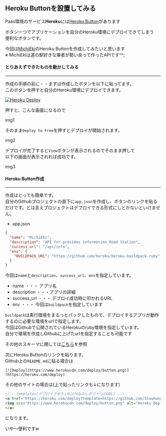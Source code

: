 ## Heroku Buttonを設置してみる

Paas環境のサービス**Heroku**には[Heroku Button](https://devcenter.heroku.com/articles/heroku-button)があります

ボタン一つでアプリケーションを自分のHeroku環境にデプロイできてしまう<br>便利なボタンです。

今回は[MichiEki](https://github.com/Slowhand0309/MichiEki)のHeroku Buttonを作成してみたいと思います<br>
※ MichiEkiは道の駅好きな筆者が勢い余って作ったAPIです^^;


#### とりあえずできたものを動かしてみる
***

作成の手順の前に・・まずは作成したボタンを以下に貼ってます。<br>
このボタンを押すと自分のHeroku環境にデプロイできます。

[![Heroku Deploy](https://www.herokucdn.com/deploy/button.png)](https://heroku.com/deploy?template=https://github.com/Slowhand0309/MichiEki)

押すと、こんな画面になるので

img1

そのまま`Deploy to Free`を押すとデプロイが開始されます。

img2

デプロイが完了すると`View`ボタンが表示されるのでそのまま押して<br>
以下の画面が表示されれば成功です。

img3

#### Heroku Button作成
***

作成はとっても簡単です。<br>
自分のGithubプロジェクトの直下に`app.json`を作成し、ボタンのリンクを貼るだけです。とは言えプロジェクトはデプロイできる形式にしとかないといけません。

* app.json

```json
{
  "name": "MichiEki",
  "description": "API for provides information Road Station",
  "success_url": "/api/info",
  "env": {
    "BUILDPACK_URL": "https://github.com/heroku/heroku-buildpack-ruby"
  }
}
```

今回は`name`と`description`、`success_url`、`env`を指定しています。

* name ・・・ アプリ名
* description ・・・アプリの詳細
* success_url ・・・ デプロイ成功時に叩かれるURL
* env ・・・ 今回は`buildpack`を指定しています

`buildpack`は実行環境をまるっとパックしたもので、デプロイするアプリが動作するのに必要な環境をurlで指定します。<br>
今回はGithubで公開されているHerokuのruby環境を指定しています。<br>
自分で環境を作成しGithubに上げたurlを指定することも可能です

その他のスキーマに関しては[こちら](https://devcenter.heroku.com/articles/app-json-schema)を参照

次にHeroku Buttonのリンクを貼ります。<br>
Github上の`README.md`に貼る場合は

```
[![Deploy](https://www.herokucdn.com/deploy/button.png)](https://heroku.com/deploy)
```

その他のサイトの場合は(上で貼ったリンクも↓になります)

```html
<!-- template=[デプロイさせたいGithubのレポジトリのURL] -->
<a href="https://heroku.com/deploy?template=https://github.com/Slowhand0309/MichiEki">
<img src="https://www.herokucdn.com/deploy/button.png" alt="Heroku Deploy">
</a>
```

になります。

いや〜便利ですw
